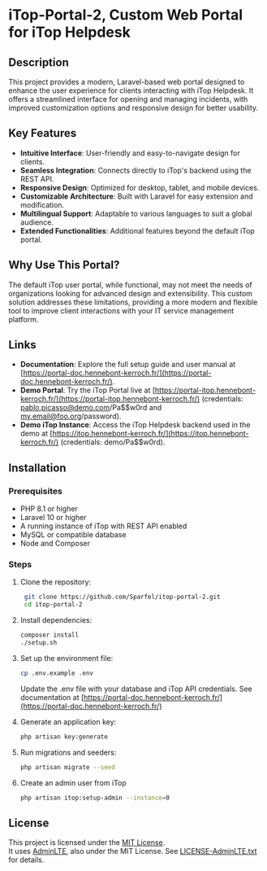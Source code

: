 # iTop-Portal-2, Custom Web Portal for iTop Helpdesk

## Description
This project provides a modern, Laravel-based web portal designed to enhance the user experience for clients interacting with iTop Helpdesk. It offers a streamlined interface for opening and managing incidents, with improved customization options and responsive design for better usability.

## Key Features
- **Intuitive Interface**: User-friendly and easy-to-navigate design for clients.
- **Seamless Integration**: Connects directly to iTop's backend using the REST API.
- **Responsive Design**: Optimized for desktop, tablet, and mobile devices.
- **Customizable Architecture**: Built with Laravel for easy extension and modification.
- **Multilingual Support**: Adaptable to various languages to suit a global audience.
- **Extended Functionalities**: Additional features beyond the default iTop portal.

## Why Use This Portal?
The default iTop user portal, while functional, may not meet the needs of organizations looking for advanced design and extensibility. This custom solution addresses these limitations, providing a more modern and flexible tool to improve client interactions with your IT service management platform.

## Links
- **Documentation**: Explore the full setup guide and user manual at [https://portal-doc.hennebont-kerroch.fr/](https://portal-doc.hennebont-kerroch.fr/).
- **Demo Portal**: Try the iTop Portal live at [https://portal-itop.hennebont-kerroch.fr/](https://portal-itop.hennebont-kerroch.fr/) (credentials: pablo.picasso@demo.com/Pa$$w0rd and my.email@foo.org/password).
- **Demo iTop Instance**: Access the iTop Helpdesk backend used in the demo at [https://itop.hennebont-kerroch.fr/](https://itop.hennebont-kerroch.fr/) (credentials: demo/Pa$$w0rd).

## Installation

### Prerequisites
- PHP 8.1 or higher
- Laravel 10 or higher
- A running instance of iTop with REST API enabled
- MySQL or compatible database
- Node and Composer

### Steps
1. Clone the repository:
   ```bash
    git clone https://github.com/Sparfel/itop-portal-2.git
    cd itop-portal-2
    ```
2. Install dependencies:
    ```bash
   composer install
   ./setup.sh
    ```
3. Set up the environment file:
    ```bash
   cp .env.example .env
    ```
    Update the .env file with your database and iTop API credentials. See documentation at [https://portal-doc.hennebont-kerroch.fr/](https://portal-doc.hennebont-kerroch.fr/)

4. Generate an application key:
    ```bash
    php artisan key:generate
    ```
5. Run migrations and seeders:
    ```bash
    php artisan migrate --seed
    ```
6. Create an admin user from iTop
    ```bash
   php artisan itop:setup-admin --instance=0
    ```

## License

This project is licensed under the [MIT License](LICENSE).  
It uses [AdminLTE](https://github.com/ColorlibHQ/AdminLTE), also under the MIT License. See [LICENSE-AdminLTE.txt](LICENSE-AdminLTE.txt) for details.
